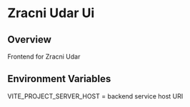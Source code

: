 # Zracni Udar Ui

## Overview
Frontend for Zracni Udar

## Environment Variables
VITE_PROJECT_SERVER_HOST = backend service host URI